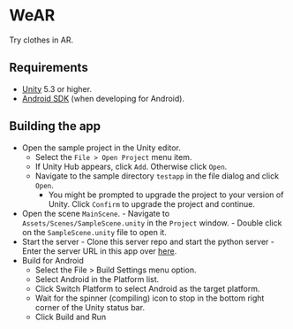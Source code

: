 # WeAR
Try clothes in AR.

## Requirements

* [Unity](http://unity3d.com/) 5.3 or higher.
* [Android SDK](https://developer.android.com/studio/index.html#downloads)
  (when developing for Android).
  
## Building the app

  - Open the sample project in the Unity editor.
    - Select the `File > Open Project` menu item.
    - If Unity Hub appears, click `Add`. Otherwise click `Open`.
    - Navigate to the sample directory `testapp` in the file dialog and click
      `Open`.
      - You might be prompted to upgrade the project to your version of Unity.
        Click `Confirm` to upgrade the project and continue.
   - Open the scene `MainScene`.
    - Navigate to `Assets/Scenes/SampleScene.unity` in the `Project` window.
    - Double click on the `SampleScene.unity` file to open it.
   - Start the server
    - Clone this server repo and start the python server
    - Enter the server URL in this app over [here](https://github.com/murtaza98/WeAR/blob/ab6f4173a0700960f17d08d88b76ff62a4333a34/Assets/Scripts/Credentials.cs#L7). 
   - Build for Android
      - Select the File > Build Settings menu option.
      - Select Android in the Platform list.
      - Click Switch Platform to select Android as the target platform.
      - Wait for the spinner (compiling) icon to stop in the bottom right corner of the Unity status bar.
      - Click Build and Run
        
